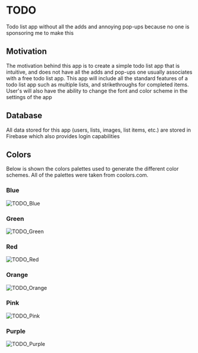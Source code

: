 # TODO
Todo list app without all the adds and annoying pop-ups because no one is sponsoring me to make this

## Motivation
The motivation behind this app is to create a simple todo list app that is intuitive, and does not have all the adds and pop-ups one usually associates with a free todo list app. This app will include all the standard features of a todo list app such as multiple lists, and strikethroughs for completed items. User's will also have the ability to change the font and color scheme in the settings of the app

## Database
All data stored for this app (users, lists, images, list items, etc.) are stored in Firebase which also provides login capabilities

## Colors
Below is shown the colors palettes used to generate the different color schemes. All of the palettes were taken from coolors.com.

### Blue
![TODO_Blue](https://user-images.githubusercontent.com/106257169/184467934-a0f8dd02-b893-4544-8d61-0bb05beb46c6.png)

### Green
![TODO_Green](https://user-images.githubusercontent.com/106257169/184468081-6eb0d9d9-e824-4d94-9579-54e1ec8dcd5c.png)

### Red
![TODO_Red](https://user-images.githubusercontent.com/106257169/183336302-0ddb6695-4089-4cc4-a123-95cb05d01949.png)

### Orange
![TODO_Orange](https://user-images.githubusercontent.com/106257169/183335979-b5c117d6-9934-460c-8150-7e64ad8f9e67.png)

### Pink
![TODO_Pink](https://user-images.githubusercontent.com/106257169/183336273-c18bc526-bda9-41cd-bd9a-542d9489b930.png)

### Purple
![TODO_Purple](https://user-images.githubusercontent.com/106257169/183336394-0aaedc52-8a48-49a1-80ef-02235fb8b717.png)
